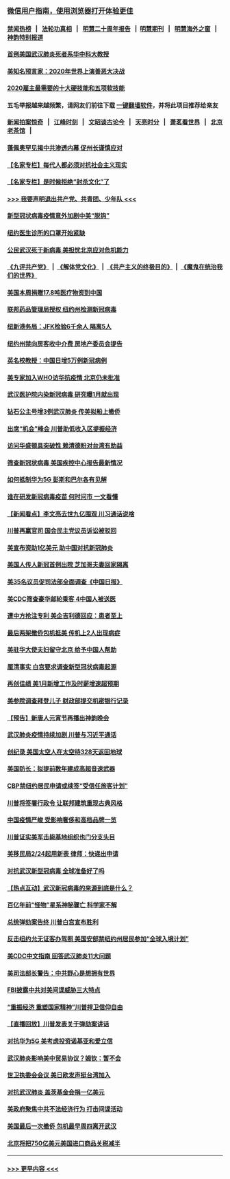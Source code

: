 ### [微信用户指南，使用浏览器打开体验更佳](https://github.com/gfw-breaker/banned-news1/blob/master/indexes/wechat-guide.md?t=0)
#### [禁闻热榜](热点新闻.md?t=0)  &nbsp;&nbsp;|&nbsp;&nbsp; [法轮功真相](https://github.com/gfw-breaker/truth/blob/master/README.md?t=0) &nbsp;&nbsp;|&nbsp;&nbsp; [明慧二十周年报告](https://github.com/gfw-breaker/mh-reports/blob/master/README.md?t=0) &nbsp;&nbsp;|&nbsp;&nbsp;[明慧期刊](https://github.com/gfw-breaker/mh-qikan) &nbsp;&nbsp;|&nbsp;&nbsp; [明慧海外之窗](https://github.com/gfw-breaker/mh-news/blob/master/README.md?t=0) &nbsp;&nbsp;|&nbsp;&nbsp; [神韵特别报道](https://github.com/gfw-breaker/mh-news/blob/master/shenyun.md?t=0)
#### [首例美国武汉肺炎死者系华中科大教授](../pages/nsc412/n11855500.md?t=02092215) 
#### [美知名预言家：2020年世界上演善恶大决战](../pages/nsc412/n11855418.md?t=02092215) 
#### [2020雇主最需要的十大硬技能和五项软技能](../pages/nsc412/n11850953.md?t=02092215) 
#### 五毛举报越来越频繁，请网友们前往下载 [一键翻墙软件](https://github.com/gfw-breaker/ssr-accounts)，并将此项目推荐给亲友
#### [新闻拍案惊奇](https://github.com/gfw-breaker/banned-news1/blob/master/pages/link4.md) &nbsp;&nbsp;|&nbsp;&nbsp; [江峰时刻](https://github.com/gfw-breaker/banned-news1/blob/master/pages/link4.md) &nbsp;&nbsp;|&nbsp;&nbsp; [文昭谈古论今](https://github.com/gfw-breaker/banned-news1/blob/master/pages/link4.md) &nbsp;&nbsp;|&nbsp;&nbsp; [天亮时分](https://github.com/gfw-breaker/banned-news1/blob/master/pages/link4.md) &nbsp;&nbsp;|&nbsp;&nbsp; [萧茗看世界](https://github.com/gfw-breaker/banned-news1/blob/master/pages/link4.md) &nbsp;&nbsp;|&nbsp;&nbsp; [北京老茶馆](https://github.com/gfw-breaker/banned-news1/blob/master/pages/link4.md) &nbsp;&nbsp;|&nbsp;&nbsp; 
#### [蓬佩奥罕见揭中共渗透内幕 促州长谨慎应对](../pages/nsc412/n11854685.md?t=02092215) 
#### [【名家专栏】每代人都必须对抗社会主义现实](../pages/nsc412/n11831412.md?t=02092215) 
#### [【名家专栏】是时候拒绝“封杀文化”了](../pages/nsc412/n11814093.md?t=02092215) 
#### [>>> 我要声明退出共产党、共青团、少年队 <<<](https://github.com/begood0513/goodnews/blob/master/quit/letter.md) 
#### [新型冠状病毒疫情意外加剧中美“脱钩”](../pages/nsc412/n11854475.md?t=02092215) 
#### [纽约医生诊所的口罩开始紧缺](../pages/nsc412/n11853364.md?t=02092215) 
#### [公民武汉死于新病毒 美担忧北京应对危机能力](../pages/nsc412/n11854331.md?t=02092215) 
#### [《九评共产党》](https://github.com/begood0513/9ping.md/blob/master/README.md) &nbsp;|&nbsp; [《解体党文化》](../../../../jtdwh.md/blob/master/README.md)  &nbsp;|&nbsp; [《共产主义的终极目的》](../../../../gczydzjmd.md/blob/master/README.md) &nbsp;|&nbsp; [《魔鬼在统治我们的世界》](../../../../mgztzwmdsj.md/blob/master/README.md) 
#### [美国本周捐赠17.8吨医疗物资到中国](../pages/nsc412/n11854269.md?t=02092215) 
#### [联邦药品管理局授权  纽约州检测新冠病毒](../pages/nsc412/n11853371.md?t=02092215) 
#### [纽新港务局：JFK检验6千余人  隔离5人](../pages/nsc412/n11853366.md?t=02092215) 
#### [纽约州禁向房客收中介费  房地产委员会提告](../pages/nsc412/n11853360.md?t=02092215) 
#### [英名校教授：中国日增5万例新冠病例](../pages/nsc412/n11854174.md?t=02092215) 
#### [美专家加入WHO访华抗疫情 北京仍未批准](../pages/nsc412/n11854043.md?t=02092215) 
#### [武汉医护院内染新冠病毒 研究曝1月就出现](../pages/nsc412/n11852928.md?t=02092215) 
#### [钻石公主号增3例武汉肺炎 传美拟船上撤侨](../pages/nsc412/n11853240.md?t=02092215) 
#### [出席“机会”峰会 川普助低收入区提振经济](../pages/nsc412/n11853232.md?t=02092215) 
#### [访问华盛顿具突破性 赖清德盼对台湾有助益](../pages/nsc412/n11853129.md?t=02092215) 
#### [筛查新冠状病毒 美国疾控中心报告最新情况](../pages/nsc412/n11853070.md?t=02092215) 
#### [如何抵制华为5G 彭斯和巴尔各有见解](../pages/nsc412/n11852535.md?t=02092215) 
#### [谁在研发新冠病毒疫苗 何时问市 一文看懂](../pages/nsc412/n11852840.md?t=02092215) 
#### [【新闻看点】李文亮去世九亿围观 川习通话说啥](../pages/nsc412/n11852360.md?t=02092215) 
#### [川普再赢官司 国会民主党议员诉讼被驳回](../pages/nsc412/n11852287.md?t=02092215) 
#### [美宣布资助1亿美元 助中国对抗新冠肺炎](../pages/nsc412/n11852531.md?t=02092215) 
#### [美国人传人新冠首例出院 芝加哥夫妻回家隔离](../pages/nsc412/n11852452.md?t=02092215) 
#### [美35名议员促司法部全面调查《中国日报》](../pages/nsc412/n11852435.md?t=02092215) 
#### [美CDC筛查豪华邮轮乘客 4中国人被送医](../pages/nsc412/n11852085.md?t=02092215) 
#### [遭中方抢注专利 美企吉利德回应：患者至上](../pages/nsc412/n11852037.md?t=02092215) 
#### [最后两架撤侨包机抵美 传机上2人出现病症](../pages/nsc412/n11852173.md?t=02092215) 
#### [美驻华大使夫妇留守北京 给予中国人帮助](../pages/nsc412/n11852165.md?t=02092215) 
#### [厘清事实 白宫要求调查新型冠状病毒起源](../pages/nsc412/n11852106.md?t=02092215) 
#### [再创佳绩 美1月新增工作及时薪增速超预期](../pages/nsc412/n11852174.md?t=02092215) 
#### [美参院调查拜登儿子 财政部提交机密银行记录](../pages/nsc412/n11851808.md?t=02092215) 
#### [【预告】新唐人元宵节再播出神韵晚会](../pages/nsc412/n11843192.md?t=02092215) 
#### [武汉肺炎疫情持续加剧 川普与习近平通话](../pages/nsc412/n11851613.md?t=02092215) 
#### [创纪录 美国太空人在太空待328天返回地球](../pages/nsc412/n11851266.md?t=02092215) 
#### [美国防长：拟提前数年建成高超音速武器](../pages/nsc412/n11850959.md?t=02092215) 
#### [CBP禁纽约居民申请或续签“受信任旅客计划”](../pages/nsc412/n11850857.md?t=02092215) 
#### [川普将签署行政令 让联邦建筑重现古典风格](../pages/nsc412/n11850654.md?t=02092215) 
#### [中国疫情严峻 受影响奢侈和高档品牌一览](../pages/nsc412/n11850319.md?t=02092215) 
#### [川普证实美军击毙基地组织也门分支头目](../pages/nsc412/n11850383.md?t=02092215) 
#### [美移民局2/24起用新表 律师：快递出申请](../pages/nsc412/n11848220.md?t=02092215) 
#### [对抗武汉新型冠病毒 全球准备好了吗](../pages/nsc412/n11850142.md?t=02092215) 
#### [【热点互动】武汉新冠病毒的来源到底是什么？](../pages/nsc412/n11849749.md?t=02092215) 
#### [百亿年前“怪物”星系神秘骤亡 科学家不解](../pages/nsc412/n11849863.md?t=02092215) 
#### [总统弹劾案告终 川普白宫宣布胜利](../pages/nsc412/n11849985.md?t=02092215) 
#### [反击纽约允无证客办驾照  美国安部禁纽约州居民参加“全球入境计划”](../pages/nsc412/n11849828.md?t=02092215) 
#### [美CDC中文指南 回答武汉肺炎11大问题](../pages/nsc412/n11849703.md?t=02092215) 
#### [美司法部长警告：中共野心是想拥有世界](../pages/nsc412/n11849769.md?t=02092215) 
#### [FBI披露中共对美间谍威胁三大特点](../pages/nsc412/n11849700.md?t=02092215) 
#### [“重振经济 重塑国家精神”川普捍卫信仰自由](../pages/nsc412/n11849641.md?t=02092215) 
#### [【直播回放】川普发表关于弹劾案讲话](../pages/nsc412/n11849472.md?t=02092215) 
#### [对抗华为5G 美考虑投资诺基亚和爱立信](../pages/nsc412/n11849510.md?t=02092215) 
#### [武汉肺炎影响美中贸易协议？姆钦：暂不会](../pages/nsc412/n11849497.md?t=02092215) 
#### [世卫执委会会议 美日欧发声挺台湾加入](../pages/nsc412/n11849433.md?t=02092215) 
#### [对抗武汉肺炎 盖茨基金会捐一亿美元](../pages/nsc412/n11848953.md?t=02092215) 
#### [美政府聚焦中共不法经济行为 打击间谍活动](../pages/nsc412/n11849322.md?t=02092215) 
#### [美国最后一次撤侨 包机最早周四离开武汉](../pages/nsc412/n11849395.md?t=02092215) 
#### [北京将把750亿美元美国进口商品关税减半](../pages/nsc412/n11848896.md?t=02092215) 

----
#### [ >>> 更早内容 <<< ](../indexes/nsc412-earlier.md)
